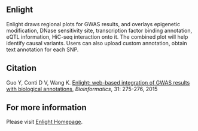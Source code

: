 ## Enlight

Enlight draws regional plots for GWAS results, and overlays epigenetic modification, DNase sensitivity site, transcription factor binding annotation, eQTL information, HiC-seq interaction onto it. The combined plot will help identify causal variants. Users can also upload custom annotation, obtain text annotation for each SNP.

## Citation

Guo Y, Conti D V, Wang K. [Enlight: web-based integration of GWAS results with biological annotations](http://bioinformatics.oxfordjournals.org/content/31/2/275.long), *Bioinformatics*, 31: 275-276, 2015

## For more information
Please visit [Enlight Homepage](http://enlight.usc.edu/).
